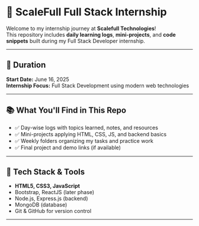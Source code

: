 # 🚀 ScaleFull Full Stack Internship

Welcome to my internship journey at **Scalefull Technologies**!  
This repository includes **daily learning logs**, **mini-projects**, and **code snippets** built during my Full Stack Developer internship.

---

## 📅 Duration

**Start Date:** June 16, 2025  
**Internship Focus:** Full Stack Development using modern web technologies

---

## 📚 What You'll Find in This Repo

- ✅ Day-wise logs with topics learned, notes, and resources  
- ✅ Mini-projects applying HTML, CSS, JS, and backend basics  
- ✅ Weekly folders organizing my tasks and practice work  
- ✅ Final project and demo links (if available)

---

## 🧠 Tech Stack & Tools

- **HTML5, CSS3, JavaScript**
- Bootstrap, ReactJS (later phase)
- Node.js, Express.js (backend)
- MongoDB (database)
- Git & GitHub for version control

---

